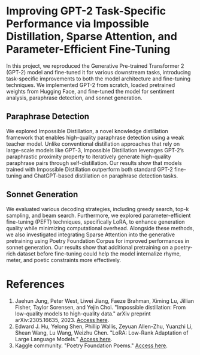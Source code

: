 # Improving GPT-2 Task-Specific Performance via Impossible Distillation, Sparse Attention, and Parameter-Efficient Fine-Tuning

In this project, we reproduced the Generative Pre-trained Transformer 2 (GPT-2) model and fine-tuned it for various downstream tasks, introducing task-specific improvements to both the model architecture and fine-tuning techniques. We implemented GPT-2 from scratch, loaded pretrained weights from Hugging Face, and fine-tuned the model for sentiment analysis, paraphrase detection, and sonnet generation.

## Paraphrase Detection

We explored Impossible Distillation, a novel knowledge distillation framework that enables high-quality paraphrase detection using a weak teacher model. Unlike conventional distillation approaches that rely on large-scale models like GPT-3, Impossible Distillation leverages GPT-2’s paraphrastic proximity property to iteratively generate high-quality paraphrase pairs through self-distillation. Our results show that models trained with Impossible Distillation outperform both standard GPT-2 fine-tuning and ChatGPT-based distillation on paraphrase detection tasks.

## Sonnet Generation

We evaluated various decoding strategies, including greedy search, top-k sampling, and beam search. Furthermore, we explored parameter-efficient fine-tuning (PEFT) techniques, specifically LoRA, to enhance generation quality while minimizing computational overhead. Alongside these methods, we also investigated integrating Sparse Attention into the generative pretraining using Poetry Foundation Corpus for improved performances in sonnet generation. Our results show that additional pretraining on a poetry-rich dataset before fine-tuning could help the model internalize rhyme, meter, and poetic constraints more effectively.

# References

1. Jaehun Jung, Peter West, Liwei Jiang, Faeze Brahman, Ximing Lu, Jillian Fisher, Taylor Sorensen, and Yejin Choi. "Impossible distillation: From low-quality models to high-quality data." arXiv preprint arXiv:2305.16635, 2023. [Access here](https://arxiv.org/abs/2305.16635).
2. Edward J. Hu, Yelong Shen, Phillip Wallis, Zeyuan Allen-Zhu, Yuanzhi Li, Shean Wang, Lu Wang, Weizhu Chen. "LoRA: Low-Rank Adaptation of Large Language Models." [Access here](https://arxiv.org/abs/2106.09685).
3. Kaggle community. "Poetry Foundation Poems." [Access here](https://www.kaggle.com/datasets/tgdivy/poetry-foundation-poems/data).

